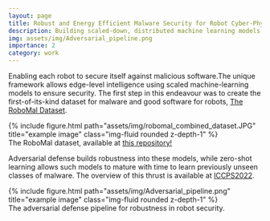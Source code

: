 ```yaml
---
layout: page
title: Robust and Energy Efficient Malware Security for Robot Cyber-Physical Systems
description: Building scaled-down, distributed machine learning models for static malware detection on robots
img: assets/img/Adversarial_pipeline.png
importance: 2
category: work
---
```

Enabling each robot to secure itself against malicious software.The unique framework allows edge-level intelligence using scaled machine-learning models to ensure security. The first step in this endeavour was to create the first-of-its-kind dataset for malware and good software for robots, <a href="https://purr.purdue.edu/publications/3860/1">The RoboMal Dataset</a>. 

<div class="row">
    <div class="col-sm mt-3 mt-md-0">
        {% include figure.html path="assets/img/robomal_combined_dataset.JPG" title="example image" class="img-fluid rounded z-depth-1" %}
    </div>
</div>
<div class="caption">
    The RoboMal dataset, available at <a href="https://purr.purdue.edu/publications/3860/1">this repository!</a>
</div>

Adversarial defense builds robustness into these models, while zero-shot learning allows such models to mature with time to learn previously unseen classes of malware. The overview of this thrust is available at <a href="https://ieeexplore.ieee.org/abstract/document/9797557">ICCPS2022</a>.

<div class="row">
    <div class="col-sm mt-3 mt-md-0">
        {% include figure.html path="assets/img/Adversarial_pipeline.png" title="example image" class="img-fluid rounded z-depth-1" %}
    </div>
</div>
<div class="caption">
    The adversarial defense pipeline for robustness in robot security.
</div>



